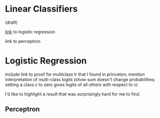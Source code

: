 # Linear Classifiers

(draft)

[link](#logistic-regression) to logistic regression

link to perceptron

# Logistic Regression

include link to proof for multiclass lr that I found in princeton; mention interpretation of multi-class logits (show sum doesn't change probabilities; setting a class c to zero gives logits of all others with respect to c)

I'd like to highlight a result that was surprisingly hard for me to find. 

## Perceptron
